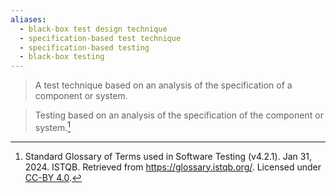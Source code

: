 ```yaml
---
aliases:
  - black-box test design technique
  - specification-based test technique
  - specification-based testing
  - black-box testing
---
```

> A test technique based on an analysis of the specification of a component or system.

> Testing based on an analysis of the specification of the component or system.[^1]

[^1]: Standard Glossary of Terms used in Software Testing (v4.2.1). Jan 31, 2024. ISTQB. Retrieved from https://glossary.istqb.org/. Licensed under [CC-BY 4.0](https://creativecommons.org/licenses/by/4.0/).